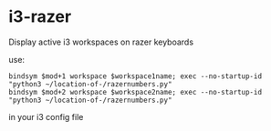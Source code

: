 # i3-razer
Display active i3 workspaces on razer keyboards

use:

~~~
bindsym $mod+1 workspace $workspace1name; exec --no-startup-id "python3 ~/location-of-/razernumbers.py"
bindsym $mod+2 workspace $workspace2name; exec --no-startup-id "python3 ~/location-of-/razernumbers.py"
~~~

in your i3 config file

